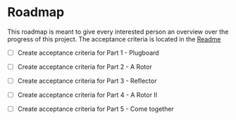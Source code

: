 # Roadmap
This roadmap is meant to give every interested person an overview over the progress of this project.
The acceptance criteria is located in the [Readme](README.md)

- [ ] Create acceptance criteria for Part 1 - Plugboard

- [ ] Create acceptance criteria for Part 2 - A Rotor

- [ ] Create acceptance criteria for Part 3 - Reflector

- [ ] Create acceptance criteria for Part 4 - A Rotor II

- [ ] Create acceptance criteria for Part 5 - Come together